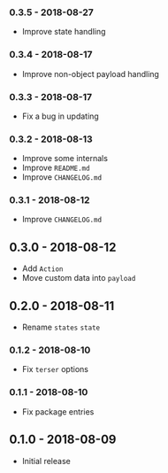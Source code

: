 ### 0.3.5 - 2018-08-27

- Improve state handling

### 0.3.4 - 2018-08-17

- Improve non-object payload handling

### 0.3.3 - 2018-08-17

- Fix a bug in updating

### 0.3.2 - 2018-08-13

- Improve some internals
- Improve `README.md`
- Improve `CHANGELOG.md`

### 0.3.1 - 2018-08-12

- Improve `CHANGELOG.md`

## 0.3.0 - 2018-08-12

- Add `Action`
- Move custom data into `payload`

## 0.2.0 - 2018-08-11

- Rename `states` `state`

### 0.1.2 - 2018-08-10

- Fix `terser` options

### 0.1.1 - 2018-08-10

- Fix package entries

## 0.1.0 - 2018-08-09

- Initial release
